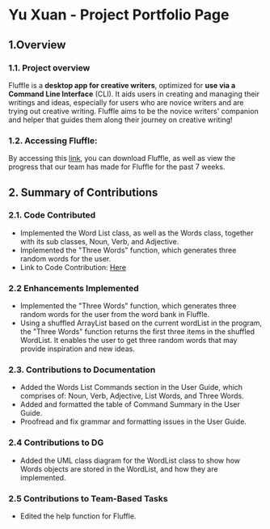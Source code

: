 # Yu Xuan - Project Portfolio Page

## 1.Overview
### 1.1. Project overview
Fluffle is a **desktop app for creative writers**, optimized for **use via a Command Line Interface** (CLI). 
It aids users in creating and managing their writings and ideas, especially for users who are novice writers and are 
trying out creative writing. Fluffle aims to be the novice writers' companion and helper that guides them along their
journey on creative writing!
<br>
### 1.2. Accessing Fluffle:
By accessing this [link](https://github.com/AY2021S1-CS2113T-W11-4/tp/issues), you can download Fluffle, as well as view the progress that our team has made for Fluffle 
for the past 7 weeks.
<br>

## 2. Summary of Contributions

### 2.1. Code Contributed
* Implemented the Word List class, as well as the Words class, together with its sub classes, Noun, Verb, and Adjective.
* Implemented the "Three Words" function, which generates three random words for the user.
* Link to Code Contribution: [Here](https://nus-cs2113-ay2021s1.github.io/tp-dashboard/#breakdown=true&search=thngyuxuan&sort=groupTitle&sortWithin=title&since=2020-09-27&timeframe=commit&mergegroup=&groupSelect=groupByRepos&checkedFileTypes=docs~functional-code~test-code~other)

### 2.2 Enhancements Implemented
* Implemented the "Three Words" function, which generates three random words for the user from the word bank in Fluffle.
* Using a shuffled ArrayList based on the current wordList in the program, the "Three Words" function returns the first
three items in the shuffled WordList. It enables the user to get three random words that may provide inspiration and new ideas.

### 2.3. Contributions to Documentation
* Added the Words List Commands section in the User Guide, which comprises of: Noun, Verb, Adjective, List Words, 
and Three Words.
* Added and formatted the table of Command Summary in the User Guide.
* Proofread and fix grammar and formatting issues in the User Guide.

### 2.4 Contributions to DG
* Added the UML class diagram for the WordList class to show how Words objects are stored in the WordList, and how they 
are implemented.

### 2.5 Contributions to Team-Based Tasks
* Edited the help function for Fluffle.
